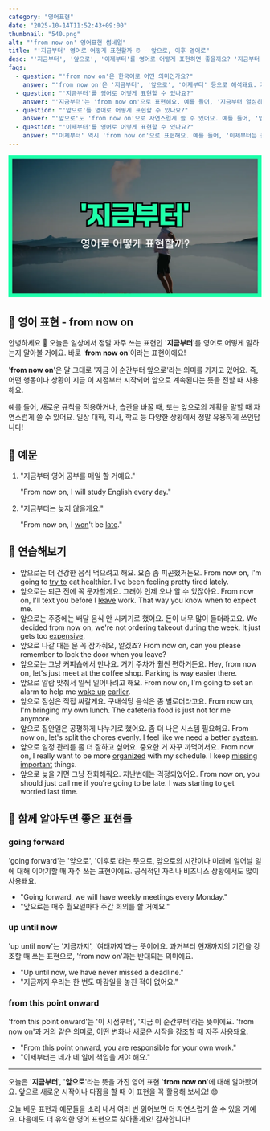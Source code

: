 ```yaml
---
category: "영어표현"
date: "2025-10-14T11:52:43+09:00"
thumbnail: "540.png"
alt: "'from now on' 영어표현 썸네일"
title: "'지금부터' 영어로 어떻게 표현할까 ⏰ - 앞으로, 이후 영어로"
desc: "'지금부터', '앞으로', '이제부터'를 영어로 어떻게 표현하면 좋을까요? '지금부터 열심히 공부할 거예요.', '앞으로는 더 건강하게 살 거예요.' 등을 영어로 표현하는 법을 배워봅시다. 다양한 예문을 통해서 연습하고 본인의 표현으로 만들어 보세요."
faqs: 
  - question: "'from now on'은 한국어로 어떤 의미인가요?"
    answer: "'from now on'은 '지금부터', '앞으로', '이제부터' 등으로 해석돼요. 지금 이 순간 이후로 어떤 일이 계속될 때 자주 써요."
  - question: "'지금부터'를 영어로 어떻게 표현할 수 있나요?"
    answer: "'지금부터'는 'from now on'으로 표현해요. 예를 들어, '지금부터 열심히 공부할 거예요.'는 'I'm going to study hard from now on.'이라고 해요."
  - question: "'앞으로'를 영어로 어떻게 표현할 수 있나요?"
    answer: "'앞으로'도 'from now on'으로 자연스럽게 쓸 수 있어요. 예를 들어, '앞으로는 더 건강하게 살 거예요.'는 'I'm going to live healthier from now on.'이라고 말해요."
  - question: "'이제부터'를 영어로 어떻게 표현할 수 있나요?"
    answer: "'이제부터' 역시 'from now on'으로 표현해요. 예를 들어, '이제부터는 늦지 않을게요.'는 'I won't be late from now on.'이라고 해요."
---
```


!['from now on' 영어표현](./540.png)

## 🌟 영어 표현 - from now on

안녕하세요 👋 오늘은 일상에서 정말 자주 쓰는 표현인 '**지금부터**'를 영어로 어떻게 말하는지 알아볼 거예요. 바로 '**from now on**'이라는 표현이에요!

'**from now on**'은 말 그대로 '지금 이 순간부터 앞으로'라는 의미를 가지고 있어요. 즉, 어떤 행동이나 상황이 지금 이 시점부터 시작되어 앞으로 계속된다는 뜻을 전할 때 사용해요.

예를 들어, 새로운 규칙을 적용하거나, 습관을 바꿀 때, 또는 앞으로의 계획을 말할 때 자연스럽게 쓸 수 있어요. 일상 대화, 회사, 학교 등 다양한 상황에서 정말 유용하게 쓰인답니다!

## 📖 예문

1. "지금부터 영어 공부를 매일 할 거예요."

   "From now on, I will study English every day."

2. "지금부터는 늦지 않을게요."

   "From now on, I [won](/blog/in-english/456.win/)'t be [late](/blog/in-english/391.late/)."



## 💬 연습해보기

<ul data-interactive-list>

  <li data-interactive-item>
    <span data-toggler>앞으로는 더 건강한 음식 먹으려고 해요. 요즘 좀 피곤했거든요.</span>
    <span data-answer>From now on, I'm going to <a href="/blog/in-english/117.try-to/">try to</a> eat healthier. I've been feeling pretty tired lately.</span>
  </li>

  <li data-interactive-item>
    <span data-toggler>앞으로는 퇴근 전에 꼭 문자할게요. 그래야 언제 오나 알 수 있잖아요.</span>
    <span data-answer>From now on, I'll text you before I <a href="/blog/in-english/402.leave/">leave</a> work. That way you know when to expect me.</span>
  </li>

  <li data-interactive-item>
    <span data-toggler>앞으로는 주중에는 배달 음식 안 시키기로 했어요. 돈이 너무 많이 들더라고요.</span>
    <span data-answer>We decided from now on, we're not ordering takeout during the week. It just gets too <a href="/blog/in-english/317.expensive/">expensive</a>.</span>
  </li>

  <li data-interactive-item>
    <span data-toggler>앞으로 나갈 때는 문 꼭 잠가줘요, 알겠죠?</span>
    <span data-answer>From now on, can you please remember to lock the door when you leave?</span>
  </li>

  <li data-interactive-item>
    <span data-toggler>앞으로는 그냥 커피숍에서 만나요. 거기 주차가 훨씬 편하거든요.</span>
    <span data-answer>Hey, from now on, let's just meet at the coffee shop. Parking is way easier there.</span>
  </li>

  <li data-interactive-item>
    <span data-toggler>앞으로 알람 맞춰서 일찍 일어나려고 해요.</span>
    <span data-answer>From now on, I'm going to set an alarm to help me <a href="/blog/in-english/300.wake-up/">wake up</a> <a href="/blog/in-english/397.earlier/">earlier</a>.</span>
  </li>

  <li data-interactive-item>
    <span data-toggler>앞으로 점심은 직접 싸갈게요. 구내식당 음식은 좀 별로더라고요.</span>
    <span data-answer>From now on, I'm bringing my own lunch. The cafeteria food is just not for me anymore.</span>
  </li>

  <li data-interactive-item>
    <span data-toggler>앞으로 집안일은 공평하게 나누기로 했어요. 좀 더 나은 시스템 필요해요.</span>
    <span data-answer>From now on, let's split the chores evenly. I feel like we need a better <a href="/blog/in-english/432.system/">system</a>.</span>
  </li>

  <li data-interactive-item>
    <span data-toggler>앞으로 일정 관리를 좀 더 잘하고 싶어요. 중요한 거 자꾸 까먹어서요.</span>
    <span data-answer>From now on, I really want to be more <a href="/blog/in-english/355.organize/">organized</a> with my schedule. I keep <a href="/blog/in-english/339.miss/">missing</a> <a href="/blog/in-english/318.important/">important</a> things.</span>
  </li>

  <li data-interactive-item>
    <span data-toggler>앞으로 늦을 거면 그냥 전화해줘요. 지난번에는 걱정되었어요.</span>
    <span data-answer>From now on, you should just call me if you're going to be late. I was starting to get worried last time.</span>
  </li>

</ul>

## 🤝 함께 알아두면 좋은 표현들

### going forward

'going forward'는 '앞으로', '이후로'라는 뜻으로, 앞으로의 시간이나 미래에 일어날 일에 대해 이야기할 때 자주 쓰는 표현이에요. 공식적인 자리나 비즈니스 상황에서도 많이 사용돼요.

- "Going forward, we will have weekly meetings every Monday."
- "앞으로는 매주 월요일마다 주간 회의를 할 거예요."

### up until now

'up until now'는 '지금까지', '여태까지'라는 뜻이에요. 과거부터 현재까지의 기간을 강조할 때 쓰는 표현으로, 'from now on'과는 반대되는 의미예요.

- "Up until now, we have never missed a deadline."
- "지금까지 우리는 한 번도 마감일을 놓친 적이 없어요."

### from this point onward

'from this point onward'는 '이 시점부터', '지금 이 순간부터'라는 뜻이에요. 'from now on'과 거의 같은 의미로, 어떤 변화나 새로운 시작을 강조할 때 자주 사용돼요.

- "From this point onward, you are responsible for your own work."
- "이제부터는 네가 네 일에 책임을 져야 해요."

---

오늘은 '**지금부터**', '**앞으로**'라는 뜻을 가진 영어 표현 '**from now on**'에 대해 알아봤어요. 앞으로 새로운 시작이나 다짐을 할 때 이 표현을 꼭 활용해 보세요! 😊

오늘 배운 표현과 예문들을 소리 내서 여러 번 읽어보면 더 자연스럽게 쓸 수 있을 거예요. 다음에도 더 유익한 영어 표현으로 찾아올게요! 감사합니다!

